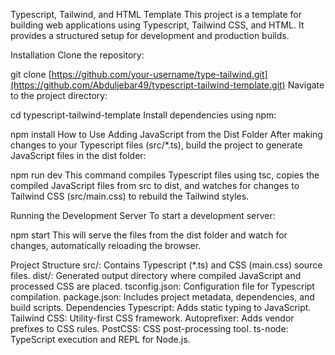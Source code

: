 Typescript, Tailwind, and HTML Template
This project is a template for building web applications using Typescript, Tailwind CSS, and HTML. It provides a structured setup for development and production builds.

Installation
Clone the repository:

git clone [https://github.com/your-username/type-tailwind.git](https://github.com/Abduljebar49/typescript-tailwind-template.git)
Navigate to the project directory:

cd typescript-tailwind-template
Install dependencies using npm:

npm install
How to Use
Adding JavaScript from the Dist Folder
After making changes to your Typescript files (src/*.ts), build the project to generate JavaScript files in the dist folder:

npm run dev
This command compiles Typescript files using tsc, copies the compiled JavaScript files from src to dist, and watches for changes to Tailwind CSS (src/main.css) to rebuild the Tailwind styles.

Running the Development Server
To start a development server:

npm start
This will serve the files from the dist folder and watch for changes, automatically reloading the browser.

Project Structure
src/: Contains Typescript (*.ts) and CSS (main.css) source files.
dist/: Generated output directory where compiled JavaScript and processed CSS are placed.
tsconfig.json: Configuration file for Typescript compilation.
package.json: Includes project metadata, dependencies, and build scripts.
Dependencies
Typescript: Adds static typing to JavaScript.
Tailwind CSS: Utility-first CSS framework.
Autoprefixer: Adds vendor prefixes to CSS rules.
PostCSS: CSS post-processing tool.
ts-node: TypeScript execution and REPL for Node.js.
 
